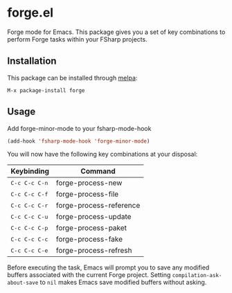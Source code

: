 # forge.el

Forge mode for Emacs. This package gives you a set of key combinations to perform Forge tasks within your FSharp projects.

## Installation

This package can be installed through [melpa](https://melpa.org/):

```
M-x package-install forge
```

## Usage

Add forge-minor-mode to your fsharp-mode-hook

```el
(add-hook 'fsharp-mode-hook 'forge-minor-mode)
```

You will now have the following key combinations at your disposal:

 Keybinding             | Command
------------------------|----------------------
 <kbd>C-c C-c C-n</kbd> | forge-process-new
 <kbd>C-c C-c C-f</kbd> | forge-process-file
 <kbd>C-c C-c C-r</kbd> | forge-process-reference
 <kbd>C-c C-c C-u</kbd> | forge-process-update
 <kbd>C-c C-c C-p</kbd> | forge-process-paket
 <kbd>C-c C-c C-c</kbd> | forge-process-fake
 <kbd>C-c C-c C-e</kbd> | forge-process-refresh

Before executing the task, Emacs will prompt you to save any modified buffers
associated with the current Forge project. Setting `compilation-ask-about-save`
to `nil` makes Emacs save modified buffers without asking.
